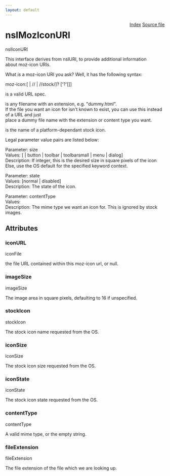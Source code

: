 ```yaml
---
layout: default
---
```

<div class='links' style='float:right'><a href="../index.html">Index</a>
<a href="http://dxr.mozilla.org/mozilla-central/source/image/decoders/icon/nsIIconURI.idl">Source file</a>
</div>

# nsIMozIconURI #
  
nsIIconURI  
  
This interface derives from nsIURI, to provide additional information  
about moz-icon URIs.  
  
What *is* a moz-icon URI you ask?  Well, it has the following syntax:  
  
moz-icon:[<valid-url> | //<file-with-extension> | //stock/<stock-icon>]? ['?'[<parameter-value-pairs>]]  
  
<valid-url> is a valid URL spec.  
  
<file-with-extension> is any filename with an extension, e.g. "dummy.html".  
If the file you want an icon for isn't known to exist, you can use this instead of a URL and just  
place a dummy file name with the extension or content type you want.  
  
<stock-icon> is the name of a platform-dependant stock icon.  
  
Legal parameter value pairs are listed below:  
  
  Parameter:   size  
  Values:      [<integer> | button | toolbar | toolbarsmall | menu | dialog]  
  Description: If integer, this is the desired size in square pixels of the icon  
               Else, use the OS default for the specified keyword context.  
  
  Parameter:   state  
  Values:      [normal | disabled]  
  Description: The state of the icon.  
  
  Parameter:   contentType  
  Values:      <mime-type>  
  Description: The mime type we want an icon for. This is ignored by stock images.  
  

## Attributes ##

### iconURL ###
  
iconFile  
  
the file URL contained within this moz-icon url, or null.  
  

### imageSize ###
  
imageSize  
  
The image area in square pixels, defaulting to 16 if unspecified.  
  

### stockIcon ###
  
stockIcon  
  
The stock icon name requested from the OS.  
  

### iconSize ###
  
iconSize  
  
The stock icon size requested from the OS.  
  

### iconState ###
  
iconState  
  
The stock icon state requested from the OS.  
  

### contentType ###
  
contentType  
  
A valid mime type, or the empty string.  
  

### fileExtension ###
  
fileExtension  
  
The file extension of the file which we are looking up.  
  
